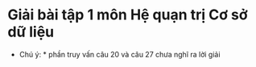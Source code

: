 # Giải bài tập 1 môn Hệ quạn trị Cơ sở dữ liệu
* Chú ý: * phần truy vấn câu 20 và câu 27 chưa nghĩ ra lời giải
